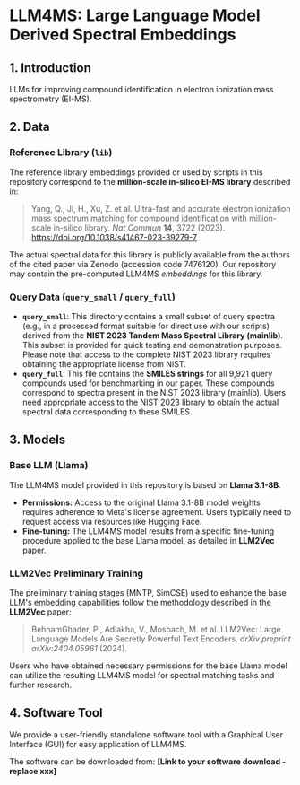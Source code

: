 # LLM4MS: Large Language Model Derived Spectral Embeddings

## 1. Introduction

LLMs for improving compound identification in electron ionization mass spectrometry (EI-MS).

## 2. Data

### Reference Library (`lib`)

The reference library embeddings provided or used by scripts in this repository correspond to the **million-scale in-silico EI-MS library** described in:

> Yang, Q., Ji, H., Xu, Z. et al. Ultra-fast and accurate electron ionization mass spectrum matching for compound identification with million-scale in-silico library. *Nat Commun* **14**, 3722 (2023). https://doi.org/10.1038/s41467-023-39279-7

The actual spectral data for this library is publicly available from the authors of the cited paper via Zenodo (accession code 7476120). Our repository may contain the pre-computed LLM4MS *embeddings* for this library.

### Query Data (`query_small` / `query_full`)

* **`query_small`**: This directory contains a small subset of query spectra (e.g., in a processed format suitable for direct use with our scripts) derived from the **NIST 2023 Tandem Mass Spectral Library (mainlib)**. This subset is provided for quick testing and demonstration purposes. Please note that access to the complete NIST 2023 library requires obtaining the appropriate license from NIST.
* **`query_full`**: This file contains the **SMILES strings** for all 9,921 query compounds used for benchmarking in our paper. These compounds correspond to spectra present in the NIST 2023 library (mainlib). Users need appropriate access to the NIST 2023 library to obtain the actual spectral data corresponding to these SMILES.

## 3. Models

### Base LLM (Llama)

The LLM4MS model provided in this repository is based on **Llama 3.1-8B**.
* **Permissions:** Access to the original Llama 3.1-8B model weights requires adherence to Meta's license agreement. Users typically need to request access via resources like Hugging Face.
* **Fine-tuning:** The LLM4MS model results from a specific fine-tuning procedure applied to the base Llama model, as detailed in **LLM2Vec** paper.

### LLM2Vec Preliminary Training

The preliminary training stages (MNTP, SimCSE) used to enhance the base LLM's embedding capabilities follow the methodology described in the **LLM2Vec** paper:

> BehnamGhader, P., Adlakha, V., Mosbach, M. et al. LLM2Vec: Large Language Models Are Secretly Powerful Text Encoders. *arXiv preprint arXiv:2404.05961* (2024).

Users who have obtained necessary permissions for the base Llama model can utilize the resulting LLM4MS model for spectral matching tasks and further research.

## 4. Software Tool

We provide a user-friendly standalone software tool with a Graphical User Interface (GUI) for easy application of LLM4MS.

The software can be downloaded from:
**[Link to your software download - replace xxx]**

